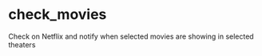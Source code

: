 check_movies
============

Check on Netflix and notify when selected movies are showing in selected theaters
